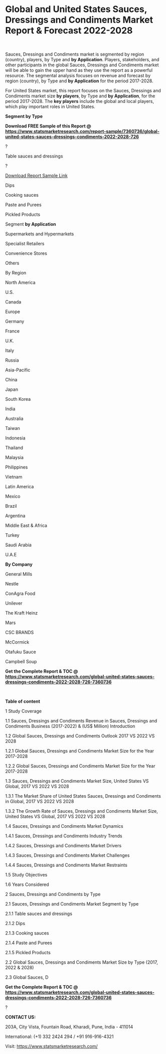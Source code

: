 <h1>Global and United States Sauces, Dressings and Condiments Market Report & Forecast 2022-2028</h1><br/><p>Sauces, Dressings and Condiments market is segmented by region (country), players, by Type and <strong>by Application</strong>. Players, stakeholders, and other participants in the global Sauces, Dressings and Condiments market will be able to gain the upper hand as they use the report as a powerful resource. The segmental analysis focuses on revenue and forecast by region (country), by Type and <strong>by Application</strong> for the period 2017-2028.</p>
 
 
 
 <p>For United States market, this report focuses on the Sauces, Dressings and Condiments market size <strong>by players</strong>, by Type and <strong>by Application</strong>, for the period 2017-2028. The <strong>key players</strong> include the global and local players, which play important roles in United States.</p>
 
 
 
 <p><strong>Segment by Type</strong></p>
 
 
 
 <div><b>Download FREE Sample of this Report @ <a href="https://www.statsmarketresearch.com/download-free-sample/7360736/global-united-states-sauces-dressings-condiments-2022-2028-726">https://www.statsmarketresearch.com/report-sample/7360736/global-united-states-sauces-dressings-condiments-2022-2028-726</a></b></div>
 
 
 
 <p>? </p>
 
 
 
 <p>Table sauces and dressings</p>
 
 
 
 <p>? </p>
 
 
 
 <p><a href="https://www.statsmarketresearch.com/download-free-sample/7360736/global-united-states-sauces-dressings-condiments-2022-2028-726">Download Report Sample Link</a></p>
 
 
 
 <p>Dips</p>
 
 
 
 <p>Cooking sauces</p>
 
 
 
 <p>Paste and Purees</p>
 
 
 
 <p>Pickled Products</p>
 
 
 
 <p>Segment <strong>by Application</strong></p>
 
 
 
 <p>Supermarkets and Hypermarkets</p>
 
 
 
 <p>Specialist Retailers</p>
 
 
 
 <p>Convenience Stores</p>
 
 
 
 <p>Others</p>
 
 
 
 <p>By Region</p>
 
 
 
 <p>North America</p>
 
 
 
 <p>U.S.</p>
 
 
 
 <p>Canada</p>
 
 
 
 <p>Europe</p>
 
 
 
 <p>Germany</p>
 
 
 
 <p>France</p>
 
 
 
 <p>U.K.</p>
 
 
 
 <p>Italy</p>
 
 
 
 <p>Russia</p>
 
 
 
 <p>Asia-Pacific</p>
 
 
 
 <p>China</p>
 
 
 
 <p>Japan</p>
 
 
 
 <p>South Korea</p>
 
 
 
 <p>India</p>
 
 
 
 <p>Australia</p>
 
 
 
 <p>Taiwan</p>
 
 
 
 <p>Indonesia</p>
 
 
 
 <p>Thailand</p>
 
 
 
 <p>Malaysia</p>
 
 
 
 <p>Philippines</p>
 
 
 
 <p>Vietnam</p>
 
 
 
 <p>Latin America</p>
 
 
 
 <p>Mexico</p>
 
 
 
 <p>Brazil</p>
 
 
 
 <p>Argentina</p>
 
 
 
 <p>Middle East & Africa</p>
 
 
 
 <p>Turkey</p>
 
 
 
 <p>Saudi Arabia</p>
 
 
 
 <p>U.A.E</p>
 
 
 
 <p><strong>By Company</strong></p>
 
 
 
 <p>General Mills</p>
 
 
 
 <p>Nestle</p>
 
 
 
 <p>ConAgra Food</p>
 
 
 
 <p>Unilever</p>
 
 
 
 <p>The Kraft Heinz</p>
 
 
 
 <p>Mars</p>
 
 
 
 <p>CSC BRANDS</p>
 
 
 
 <p>McCormick</p>
 
 
 
 <p>Otafuku Sauce</p>
 
 
 
 <p>Campbell Soup</p>
 
 
 
 <div><b>Get the Complete Report & TOC @ <a href="https://www.statsmarketresearch.com/global-united-states-sauces-dressings-condiments-2022-2028-726-7360736">https://www.statsmarketresearch.com/global-united-states-sauces-dressings-condiments-2022-2028-726-7360736</a></b></div>
 
 
 
 <p><br />
 
 <b>Table of content</b></p>
 
 
 
 <p>1 Study Coverage<br />
 
 1.1 Sauces, Dressings and Condiments Revenue in Sauces, Dressings and Condiments Business (2017-2022) & (US$ Million) Introduction<br />
 
 1.2 Global Sauces, Dressings and Condiments Outlook 2017 VS 2022 VS 2028<br />
 
 1.2.1 Global Sauces, Dressings and Condiments Market Size for the Year 2017-2028<br />
 
 1.2.2 Global Sauces, Dressings and Condiments Market Size for the Year 2017-2028<br />
 
 1.3 Sauces, Dressings and Condiments Market Size, United States VS Global, 2017 VS 2022 VS 2028<br />
 
 1.3.1 The Market Share of United States Sauces, Dressings and Condiments in Global, 2017 VS 2022 VS 2028<br />
 
 1.3.2 The Growth Rate of Sauces, Dressings and Condiments Market Size, United States VS Global, 2017 VS 2022 VS 2028<br />
 
 1.4 Sauces, Dressings and Condiments Market Dynamics<br />
 
 1.4.1 Sauces, Dressings and Condiments Industry Trends<br />
 
 1.4.2 Sauces, Dressings and Condiments Market Drivers<br />
 
 1.4.3 Sauces, Dressings and Condiments Market Challenges<br />
 
 1.4.4 Sauces, Dressings and Condiments Market Restraints<br />
 
 1.5 Study Objectives<br />
 
 1.6 Years Considered<br />
 
 2 Sauces, Dressings and Condiments by Type<br />
 
 2.1 Sauces, Dressings and Condiments Market Segment by Type<br />
 
 2.1.1 Table sauces and dressings<br />
 
 2.1.2 Dips<br />
 
 2.1.3 Cooking sauces<br />
 
 2.1.4 Paste and Purees<br />
 
 2.1.5 Pickled Products<br />
 
 2.2 Global Sauces, Dressings and Condiments Market Size by Type (2017, 2022 & 2028)<br />
 
 2.3 Global Sauces, D</p>
 
 
 
 <div><b>Get the Complete Report & TOC @ <a href="https://www.statsmarketresearch.com/global-united-states-sauces-dressings-condiments-2022-2028-726-7360736">https://www.statsmarketresearch.com/global-united-states-sauces-dressings-condiments-2022-2028-726-7360736</a></b></div>
 
 
 
 <p>? </p>
 
 
 
 <p><b>CONTACT US:</b><br />
 
 203A, City Vista, Fountain Road, Kharadi, Pune, India - 411014<br />
 
 International: (+1) 332 2424 294 / +91 916-916-4321<br />
 
 Visit: <a href="https://www.statsmarketresearch.com/">https://www.statsmarketresearch.com/</a></p>